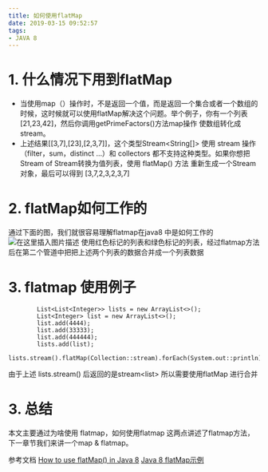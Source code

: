```yaml
---
title: 如何使用flatMap
date: 2019-03-15 09:52:57
tags:
- JAVA 8
---
```


# 1. 什么情况下用到flatMap
* 当使用map（）操作时，不是返回一个值，而是返回一个集合或者一个数组的时候，这时候就可以使用flatMap解决这个问题。举个例子，你有一个列表 [21,23,42]，然后你调用getPrimeFactors()方法map操作 使数组转化成stream。
* 上述结果[[3,7],[23],[2,3,7]]，这个类型Stream<String[]> 使用 stream 操作（filter，sum，distinct ...）和 collectors 都不支持这种类型。如果你想把Stream of Stream转换为值列表，使用 flatMap() 方法 重新生成一个Stream对象，最后可以得到 [3,7,2,3,2,3,7]
# 2. flatMap如何工作的
通过下面的图，我们就很容易理解flatmap在java8 中是如何工作的
![在这里插入图片描述](https://img-blog.csdnimg.cn/20190304131022877.png?x-oss-process=image/watermark,type_ZmFuZ3poZW5naGVpdGk,shadow_10,text_aHR0cHM6Ly9ibG9nLmNzZG4ubmV0L3FxXzI0MTg0OTk3,size_16,color_FFFFFF,t_70)
使用红色标记的列表和绿色标记的列表，经过flatmap方法后在第二个管道中把把上述两个列表的数据合并成一个列表数据
# 3. flatmap 使用例子
```
		List<List<Integer>> lists = new ArrayList<>();
        List<Integer> list = new ArrayList<>();
        list.add(4444);
        list.add(33333);
        list.add(444444);
        lists.add(list);
        lists.stream().flatMap(Collection::stream).forEach(System.out::println);
```
由于上述 lists.stream() 后返回的是stream<list<Integer>> 所以需要使用flatMap 进行合并
# 3. 总结
本文主要通过为啥使用 flatmap，如何使用flatmap 这两点讲述了flatmap方法，下一章节我们来讲一个map & flatmap。

参考文档
[How to use flatMap() in Java 8](http://www.java67.com/2016/03/how-to-use-flatmap-in-java-8-stream.html)
[Java 8 flatMap示例](https://www.mkyong.com/java8/java-8-flatmap-example/)

